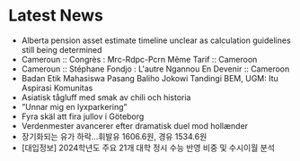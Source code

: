 # Latest News
-  Alberta pension asset estimate timeline unclear as calculation guidelines still being determined
-  Cameroun :: Congrès : Mrc-Rdpc-Pcrn Même Tarif :: Cameroon
-  Cameroun :: Stéphane Fondjo : L'autre Ngannou En Devenir :: Cameroon
-  Badan Etik Mahasiswa Pasang Baliho Jokowi Tandingi BEM, UGM: Itu Aspirasi Komunitas
-  Asiatisk tågluff med smak av chili och historia
-  ”Unnar mig en lyxparkering”
-  Fyra skäl att fira jullov i Göteborg
-  Verdenmester avancerer efter dramatisk duel mod hollænder
-  장기화되는 유가 하락...휘발유 1606.6원, 경유 1534.6원
-  [대입정보] 2024학년도 주요 21개 대학 정시 수능 반영 비중 및 수시이월 분석
